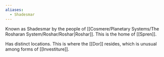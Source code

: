 ```yaml
---
aliases:
  - Shadesmar
---
```

Known as Shadesmar by the people of [[Cosmere/Planetary Systems/The Rosharan System/Roshar/Roshar|Roshar]]. This is the home of [[Spren]].

Has distinct locations. This is where the [[Dor]] resides, which is unusual among forms of [[Investiture]].